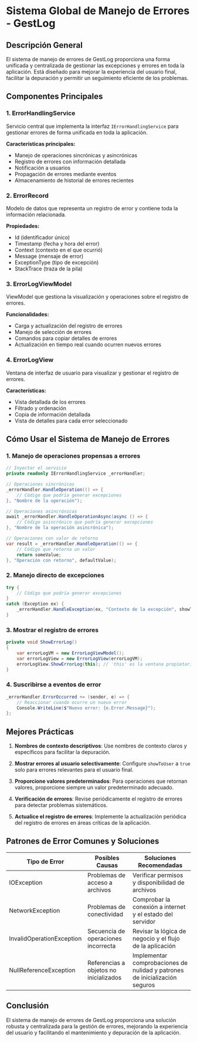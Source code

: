 # Sistema Global de Manejo de Errores - GestLog

## Descripción General

El sistema de manejo de errores de GestLog proporciona una forma unificada y centralizada de gestionar las excepciones y errores en toda la aplicación. Está diseñado para mejorar la experiencia del usuario final, facilitar la depuración y permitir un seguimiento eficiente de los problemas.

## Componentes Principales

### 1. ErrorHandlingService

Servicio central que implementa la interfaz `IErrorHandlingService` para gestionar errores de forma unificada en toda la aplicación.

**Características principales:**
- Manejo de operaciones sincrónicas y asincrónicas
- Registro de errores con información detallada
- Notificación a usuarios
- Propagación de errores mediante eventos
- Almacenamiento de historial de errores recientes

### 2. ErrorRecord

Modelo de datos que representa un registro de error y contiene toda la información relacionada.

**Propiedades:**
- Id (identificador único)
- Timestamp (fecha y hora del error)
- Context (contexto en el que ocurrió)
- Message (mensaje de error)
- ExceptionType (tipo de excepción)
- StackTrace (traza de la pila)

### 3. ErrorLogViewModel

ViewModel que gestiona la visualización y operaciones sobre el registro de errores.

**Funcionalidades:**
- Carga y actualización del registro de errores
- Manejo de selección de errores
- Comandos para copiar detalles de errores
- Actualización en tiempo real cuando ocurren nuevos errores

### 4. ErrorLogView

Ventana de interfaz de usuario para visualizar y gestionar el registro de errores.

**Características:**
- Vista detallada de los errores
- Filtrado y ordenación
- Copia de información detallada
- Vista de detalles para cada error seleccionado

## Cómo Usar el Sistema de Manejo de Errores

### 1. Manejo de operaciones propensas a errores

```csharp
// Inyectar el servicio
private readonly IErrorHandlingService _errorHandler;

// Operaciones sincrónicas
_errorHandler.HandleOperation(() => {
    // Código que podría generar excepciones
}, "Nombre de la operación");

// Operaciones asincrónicas
await _errorHandler.HandleOperationAsync(async () => {
    // Código asincrónico que podría generar excepciones
}, "Nombre de la operación asincrónica");

// Operaciones con valor de retorno
var result = _errorHandler.HandleOperation(() => {
    // Código que retorna un valor
    return someValue;
}, "Operación con retorno", defaultValue);
```

### 2. Manejo directo de excepciones

```csharp
try {
    // Código que podría generar excepciones
}
catch (Exception ex) {
    _errorHandler.HandleException(ex, "Contexto de la excepción", showToUser: true);
}
```

### 3. Mostrar el registro de errores

```csharp
private void ShowErrorLog()
{
    var errorLogVM = new ErrorLogViewModel();
    var errorLogView = new ErrorLogView(errorLogVM);
    errorLogView.ShowErrorLog(this); // 'this' es la ventana propietaria
}
```

### 4. Suscribirse a eventos de error

```csharp
_errorHandler.ErrorOccurred += (sender, e) => {
    // Reaccionar cuando ocurre un nuevo error
    Console.WriteLine($"Nuevo error: {e.Error.Message}");
};
```

## Mejores Prácticas

1. **Nombres de contexto descriptivos**: Use nombres de contexto claros y específicos para facilitar la depuración.

2. **Mostrar errores al usuario selectivamente**: Configure `showToUser` a `true` solo para errores relevantes para el usuario final.

3. **Proporcione valores predeterminados**: Para operaciones que retornan valores, proporcione siempre un valor predeterminado adecuado.

4. **Verificación de errores**: Revise periódicamente el registro de errores para detectar problemas sistemáticos.

5. **Actualice el registro de errores**: Implemente la actualización periódica del registro de errores en áreas críticas de la aplicación.

## Patrones de Error Comunes y Soluciones

| Tipo de Error | Posibles Causas | Soluciones Recomendadas |
|---------------|-----------------|-------------------------|
| IOException | Problemas de acceso a archivos | Verificar permisos y disponibilidad de archivos |
| NetworkException | Problemas de conectividad | Comprobar la conexión a internet y el estado del servidor |
| InvalidOperationException | Secuencia de operaciones incorrecta | Revisar la lógica de negocio y el flujo de la aplicación |
| NullReferenceException | Referencias a objetos no inicializados | Implementar comprobaciones de nulidad y patrones de inicialización seguros |

## Conclusión

El sistema de manejo de errores de GestLog proporciona una solución robusta y centralizada para la gestión de errores, mejorando la experiencia del usuario y facilitando el mantenimiento y depuración de la aplicación.

